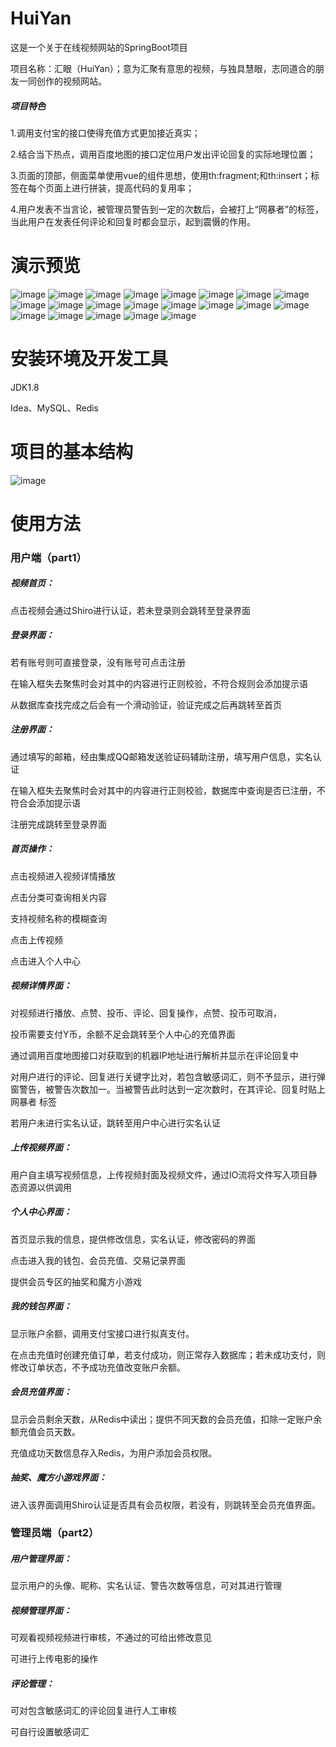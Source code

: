 # HuiYan

这是一个关于在线视频网站的SpringBoot项目

项目名称：汇眼（HuiYan）；意为汇聚有意思的视频，与独具慧眼，志同道合的朋友一同创作的视频网站。

##### 项目特色
1.调用支付宝的接口使得充值方式更加接近真实；

2.结合当下热点，调用百度地图的接口定位用户发出评论回复的实际地理位置；

3.页面的顶部，侧面菜单使用vue的组件思想，使用th:fragment;和th:insert；标签在每个页面上进行拼装，提高代码的复用率；

4.用户发表不当言论，被管理员警告到一定的次数后，会被打上“网暴者”的标签，当此用户在发表任何评论和回复时都会显示，起到震慑的作用。
  

# 演示预览

![image](https://github.com/OHaYour/testmd/blob/main/photo/photo01.png)
![image](https://github.com/OHaYour/testmd/blob/main/photo/photo02.png)
![image](https://github.com/OHaYour/testmd/blob/main/photo/photo03.png)
![image](https://github.com/OHaYour/testmd/blob/main/photo/photo04.png)
![image](https://github.com/OHaYour/testmd/blob/main/photo/photo05.png)
![image](https://github.com/OHaYour/testmd/blob/main/photo/photo06.png)
![image](https://github.com/OHaYour/testmd/blob/main/photo/photo07.png)
![image](https://github.com/OHaYour/testmd/blob/main/photo/photo08.png)
![image](https://github.com/OHaYour/testmd/blob/main/photo/photo09.png)
![image](https://github.com/OHaYour/testmd/blob/main/photo/photo10.png)
![image](https://github.com/OHaYour/testmd/blob/main/photo/photo11.png)
![image](https://github.com/OHaYour/testmd/blob/main/photo/photo12.png)
![image](https://github.com/OHaYour/testmd/blob/main/photo/photo13.png)
![image](https://github.com/OHaYour/testmd/blob/main/photo/photo14.png)
![image](https://github.com/OHaYour/testmd/blob/main/photo/photo15.png)
![image](https://github.com/OHaYour/testmd/blob/main/photo/photo16.png)
![image](https://github.com/OHaYour/testmd/blob/main/photo/photo17.png)
![image](https://github.com/OHaYour/testmd/blob/main/photo/photo18.png)
![image](https://github.com/OHaYour/testmd/blob/main/photo/photo19.png)
![image](https://github.com/OHaYour/testmd/blob/main/photo/photo20.png)
![image](https://github.com/OHaYour/testmd/blob/main/photo/photo21.png)




# 安装环境及开发工具

JDK1.8

Idea、MySQL、Redis



# 项目的基本结构
![image](https://github.com/OHaYour/testmd/blob/main/photo/photo22.png)

# 使用方法

### 用户端（part1）

##### 视频首页：

点击视频会通过Shiro进行认证，若未登录则会跳转至登录界面



##### 登录界面：

若有账号则可直接登录，没有账号可点击注册

在输入框失去聚焦时会对其中的内容进行正则校验，不符合规则会添加提示语

从数据库查找完成之后会有一个滑动验证，验证完成之后再跳转至首页



##### 注册界面：

通过填写的邮箱，经由集成QQ邮箱发送验证码辅助注册，填写用户信息，实名认证

在输入框失去聚焦时会对其中的内容进行正则校验，数据库中查询是否已注册，不符合会添加提示语

注册完成跳转至登录界面



##### 首页操作：

点击视频进入视频详情播放

点击分类可查询相关内容

支持视频名称的模糊查询

点击上传视频

点击进入个人中心



##### 视频详情界面：

对视频进行播放、点赞、投币、评论、回复操作，点赞、投币可取消，

投币需要支付Y币，余额不足会跳转至个人中心的充值界面

通过调用百度地图接口对获取到的机器IP地址进行解析并显示在评论回复中

对用户进行的评论、回复进行关键字比对，若包含敏感词汇，则不予显示，进行弹窗警告，被警告次数加一。当被警告此时达到一定次数时，在其评论、回复时贴上 网暴者 标签

若用户未进行实名认证，跳转至用户中心进行实名认证



##### 上传视频界面：

用户自主填写视频信息，上传视频封面及视频文件，通过IO流将文件写入项目静态资源以供调用



##### 个人中心界面：

首页显示我的信息，提供修改信息，实名认证，修改密码的界面

点击进入我的钱包、会员充值、交易记录界面

提供会员专区的抽奖和魔方小游戏



##### 我的钱包界面：

显示账户余额，调用支付宝接口进行拟真支付。

在点击充值时创建充值订单，若支付成功，则正常存入数据库；若未成功支付，则修改订单状态，不予成功充值改变账户余额。



##### 会员充值界面：

显示会员剩余天数，从Redis中读出；提供不同天数的会员充值，扣除一定账户余额充值会员天数。

充值成功天数信息存入Redis，为用户添加会员权限。



##### 抽奖、魔方小游戏界面：

进入该界面调用Shiro认证是否具有会员权限，若没有，则跳转至会员充值界面。



### 管理员端（part2）

##### 用户管理界面：

显示用户的头像、昵称、实名认证、警告次数等信息，可对其进行管理



##### 视频管理界面：

可观看视频视频进行审核，不通过的可给出修改意见

可进行上传电影的操作



##### 评论管理：

可对包含敏感词汇的评论回复进行人工审核

可自行设置敏感词汇








